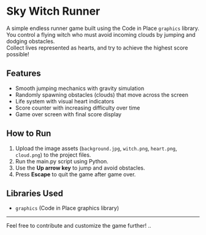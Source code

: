 # Sky Witch Runner

A simple endless runner game built using the Code in Place `graphics` library.  
You control a flying witch who must avoid incoming clouds by jumping and dodging obstacles.  
Collect lives represented as hearts, and try to achieve the highest score possible!

## Features
- Smooth jumping mechanics with gravity simulation  
- Randomly spawning obstacles (clouds) that move across the screen  
- Life system with visual heart indicators  
- Score counter with increasing difficulty over time  
- Game over screen with final score display  

## How to Run
1. Upload the image assets (`background.jpg`, `witch.png`, `heart.png`, `cloud.png`) to the project files.  
2. Run the main.py script using Python.  
3. Use the **Up arrow key** to jump and avoid obstacles.  
4. Press **Escape** to quit the game after game over.

## Libraries Used
- `graphics` (Code in Place graphics library)

---

Feel free to contribute and customize the game further!
..
